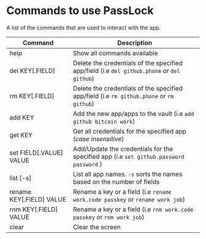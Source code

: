 # Commands to use PassLock
A list of the commands that are used to interact with the app.

**Command**                 | **Description**
----------------------------|----------------------------
help                        | Show all commands available
del KEY[.FIELD]             | Delete the credentials of the specified app/field (i.e `del github.phone` or `del github`)
rm KEY[.FIELD]              | Delete the credentials of the specified app/field (i.e `rm github.phone` or `rm github`)
add KEY                     | Add the new app/apps to the vault (i.e `add github bitcoin work`)
get KEY                     | Get all credentials for the specified app (*case insensitive*)
set FIELD[.VALUE] VALUE     | Add/Update the credentials for the specified app (i.e `set github.password password` )
list [-s]                   | List all app names. `-s` sorts the names based on the number of fields
rename KEY[.FIELD] VALUE    | Rename a key or a field (i.e `rename work.code passkey` or `rename work job`)
rnm KEY[.FIELD] VALUE       | Rename a key or a field (i.e `rnm work.code passkey` or `rnm work job`)
clear                       | Clear the screen